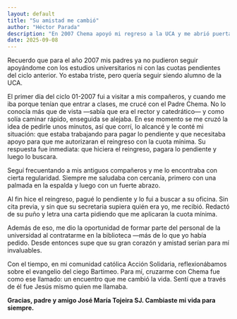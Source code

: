 ```yaml
---
layout: default
title: "Su amistad me cambió"
author: "Héctor Parada"
description: "En 2007 Chema apoyó mi regreso a la UCA y me abrió puertas con su amistad y generosidad. Un encuentro que transformó mi vida."
date: 2025-09-08
---
```


Recuerdo que para el año 2007 mis padres ya no pudieron seguir apoyándome con los estudios universitarios ni con las cuotas pendientes del ciclo anterior. Yo estaba triste, pero quería seguir siendo alumno de la UCA.  

El primer día del ciclo 01-2007 fui a visitar a mis compañeros, y cuando me iba porque tenían que entrar a clases, me crucé con el Padre Chema. No lo conocía más que de vista —sabía que era el rector y catedrático— y como solía caminar rápido, enseguida se alejaba. En ese momento se me cruzó la idea de pedirle unos minutos, así que corrí, lo alcancé y le conté mi situación: que estaba trabajando para pagar lo pendiente y que necesitaba apoyo para que me autorizaran el reingreso con la cuota mínima. Su respuesta fue inmediata: que hiciera el reingreso, pagara lo pendiente y luego lo buscara.  

Seguí frecuentando a mis antiguos compañeros y me lo encontraba con cierta regularidad. Siempre me saludaba con cercanía, primero con una palmada en la espalda y luego con un fuerte abrazo.  

Al fin hice el reingreso, pagué lo pendiente y lo fui a buscar a su oficina. Sin cita previa, y sin que su secretaria supiera quién era yo, me recibió. Redactó de su puño y letra una carta pidiendo que me aplicaran la cuota mínima.  

Además de eso, me dio la oportunidad de formar parte del personal de la universidad al contratarme en la biblioteca —más de lo que yo había pedido. Desde entonces supe que su gran corazón y amistad serían para mí invaluables.  

Con el tiempo, en mi comunidad católica Acción Solidaria, reflexionábamos sobre el evangelio del ciego Bartimeo. Para mí, cruzarme con Chema fue como ese llamado: un encuentro que me cambió la vida. Sentí que a través de él fue Jesús mismo quien me llamaba.  

**Gracias, padre y amigo José María Tojeira SJ. Cambiaste mi vida para siempre.**
